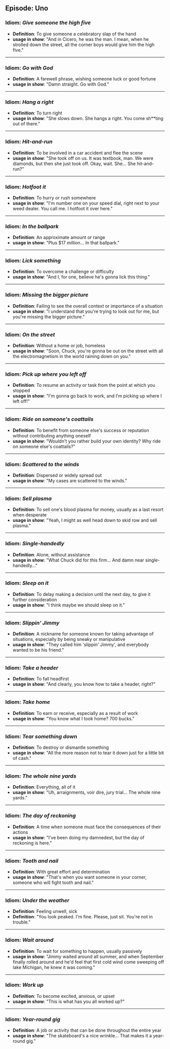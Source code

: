 ## Episode: Uno

### Idiom: *Give someone the high five*
- **Definition**: To give someone a celebratory slap of the hand
- **usage in show**: "And in Cicero, he was the man. I mean, when he strolled down the street, all the corner boys would give him the high five."
---

### Idiom: *Go with God*
- **Definition**: A farewell phrase, wishing someone luck or good fortune
- **usage in show**: "Damn straight. Go with God."
---

### Idiom: *Hang a right*
- **Definition**: To turn right
- **usage in show**: "She slows down. She hangs a right. You come sh**ting out of there." 
---

### Idiom: *Hit-and-run*
- **Definition**: To be involved in a car accident and flee the scene
- **usage in show**: "She took off on us. It was textbook, man. We were diamonds, but then she just took off. Okay, wait. She... She hit-and-run?"
---

### Idiom: *Hotfoot it*
- **Definition**: To hurry or rush somewhere
- **usage in show**: "I'm number one on your speed dial, right next to your weed dealer. You call me. I hotfoot it over here."
---

### Idiom: *In the ballpark*
- **Definition**: An approximate amount or range
- **usage in show**: "Plus $17 million... In that ballpark."
---

### Idiom: *Lick something*
- **Definition**: To overcome a challenge or difficulty
- **usage in show**: "And I, for one, believe he's gonna lick this thing."
---

### Idiom: *Missing the bigger picture*
- **Definition**: Failing to see the overall context or importance of a situation
- **usage in show**: "I understand that you're trying to look out for me, but you're missing the bigger picture."
---

### Idiom: *On the street*
- **Definition**: Without a home or job, homeless
- **usage in show**: "Soon, Chuck, you're gonna be out on the street with all the electromagnetism in the world raining down on you."
---

### Idiom: *Pick up where you left off*
- **Definition**: To resume an activity or task from the point at which you stopped
- **usage in show**: "I'm gonna go back to work, and I'm picking up where I left off!"
---

### Idiom: *Ride on someone's coattails*
- **Definition**: To benefit from someone else's success or reputation without contributing anything oneself
- **usage in show**: "Wouldn't you rather build your own identity? Why ride on someone else's coattails?"
---

### Idiom: *Scattered to the winds*
- **Definition**: Dispersed or widely spread out
- **usage in show**: "My cases are scattered to the winds."
---

### Idiom: *Sell plasma*
- **Definition**: To sell one's blood plasma for money, usually as a last resort when desperate
- **usage in show**: "Yeah, I might as well head down to skid row and sell plasma."
---

### Idiom: *Single-handedly*
- **Definition**: Alone, without assistance
- **usage in show**: "What Chuck did for this firm... And damn near single-handedly..."
---

### Idiom: *Sleep on it*
- **Definition**: To delay making a decision until the next day, to give it further consideration
- **usage in show**: "I think maybe we should sleep on it."
---

### Idiom: *Slippin' Jimmy*
- **Definition**: A nickname for someone known for taking advantage of situations, especially by being sneaky or manipulative
- **usage in show**: "They called him 'slippin' Jimmy', and everybody wanted to be his friend."
---

### Idiom: *Take a header*
- **Definition**: To fall headfirst
- **usage in show**: "And clearly, you know how to take a header, right?"
---

### Idiom: *Take home*
- **Definition**: To earn or receive, especially as a result of work
- **usage in show**: "You know what I took home? 700 bucks."
---

### Idiom: *Tear something down*
- **Definition**: To destroy or dismantle something
- **usage in show**: "All the more reason not to tear it down just for a little bit of cash."
---

### Idiom: *The whole nine yards*
- **Definition**: Everything, all of it
- **usage in show**: "Uh, arraignments, voir dire, jury trial... The whole nine yards."
---

### Idiom: *The day of reckoning*
- **Definition**: A time when someone must face the consequences of their actions
- **usage in show**: "I've been doing my damnedest, but the day of reckoning is here."
---

### Idiom: *Tooth and nail*
- **Definition**: With great effort and determination
- **usage in show**: "That's when you want someone in your corner, someone who will fight tooth and nail."
---

### Idiom: *Under the weather*
- **Definition**: Feeling unwell, sick
- **Definition**: "You look peaked. I'm fine. Please, just sit. You're not in trouble."
---

### Idiom: *Wait around*
- **Definition**: To wait for something to happen, usually passively
- **usage in show**: "Jimmy waited around all summer, and when September finally rolled around and he'd feel that first cold wind come sweeping off lake Michigan, he knew it was coming."
---

### Idiom: *Work up*
- **Definition**: To become excited, anxious, or upset
- **usage in show**: "This is what has you all worked up?"
---

### Idiom: *Year-round gig*
- **Definition**: A job or activity that can be done throughout the entire year
- **usage in show**: "The skateboard's a nice wrinkle... That makes it a year-round gig." 

